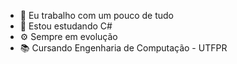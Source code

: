- 🔭 Eu trabalho com um pouco de tudo
- 🌱 Estou estudando C#
- ⚙️ Sempre em evolução
- 📚 Cursando Engenharia de Computação - UTFPR
